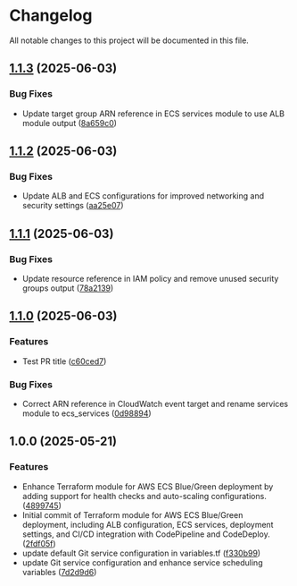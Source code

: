 # Changelog

All notable changes to this project will be documented in this file.

## [1.1.3](https://github.com/binbashar/terraform-aws-ecs-bluegreen/compare/v1.1.2...v1.1.3) (2025-06-03)


### Bug Fixes

* Update target group ARN reference in ECS services module to use ALB module output ([8a659c0](https://github.com/binbashar/terraform-aws-ecs-bluegreen/commit/8a659c08fd2cfd20e083ba490c865c8d723c413a))

## [1.1.2](https://github.com/binbashar/terraform-aws-ecs-bluegreen/compare/v1.1.1...v1.1.2) (2025-06-03)


### Bug Fixes

* Update ALB and ECS configurations for improved networking and security settings ([aa25e07](https://github.com/binbashar/terraform-aws-ecs-bluegreen/commit/aa25e072915439590a0fbb9ad25693383e249c7a))

## [1.1.1](https://github.com/binbashar/terraform-aws-ecs-bluegreen/compare/v1.1.0...v1.1.1) (2025-06-03)


### Bug Fixes

* Update resource reference in IAM policy and remove unused security groups output ([78a2139](https://github.com/binbashar/terraform-aws-ecs-bluegreen/commit/78a21392d7783aefe6d06b5e042d8c5b06d23493))

## [1.1.0](https://github.com/binbashar/terraform-aws-ecs-bluegreen/compare/v1.0.0...v1.1.0) (2025-06-03)


### Features

* Test PR title ([c60ced7](https://github.com/binbashar/terraform-aws-ecs-bluegreen/commit/c60ced7bc80e0b7432869b83690ad548fe5f794d))


### Bug Fixes

* Correct ARN reference in CloudWatch event target and rename services module to ecs_services ([0d98894](https://github.com/binbashar/terraform-aws-ecs-bluegreen/commit/0d988945a31c0f26cd5aa86e75dfde636c2befc3))

## 1.0.0 (2025-05-21)


### Features

* Enhance Terraform module for AWS ECS Blue/Green deployment by adding support for health checks and auto-scaling configurations. ([4899745](https://github.com/binbashar/terraform-aws-ecs-bluegreen/commit/489974502e77a0970f23c7109aea4413e572ec05))
* Initial commit of Terraform module for AWS ECS Blue/Green deployment, including ALB configuration, ECS services, deployment settings, and CI/CD integration with CodePipeline and CodeDeploy. ([2fdf05f](https://github.com/binbashar/terraform-aws-ecs-bluegreen/commit/2fdf05f2449c014bda5447926d7a8c0826dff7e3))
* update default Git service configuration in variables.tf ([f330b99](https://github.com/binbashar/terraform-aws-ecs-bluegreen/commit/f330b991d15008a0fe7c24dccda960eefd181877))
* update Git service configuration and enhance service scheduling variables ([7d2d9d6](https://github.com/binbashar/terraform-aws-ecs-bluegreen/commit/7d2d9d6dcf95da97e3c0b1ef38e9d7ca6418cc7a))
